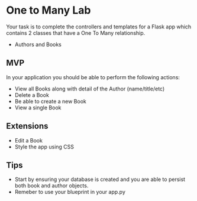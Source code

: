 # One to Many Lab

Your task is to complete the controllers and templates for a Flask app which contains 2 classes that have a One To Many relationship.

- Authors and Books

## MVP

In your application you should be able to perform the following actions:

- View all Books along with detail of the Author (name/title/etc)
- Delete a Book
- Be able to create a new Book
- View a single Book

## Extensions

- Edit a Book
- Style the app using CSS

## Tips

- Start by ensuring your database is created and you are able to persist both book and author objects.
- Remeber to use your blueprint in your app.py
